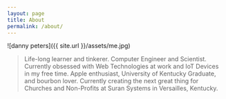 ```yaml
---
layout: page
title: About
permalink: /about/
---
```


![danny peters]({{ site.url }}/assets/me.jpg)


> Life-long learner and tinkerer. Computer Engineer and Scientist. Currently obsessed with Web Technologies at work and IoT Devices in my free time. Apple enthusiast, University of Kentucky Graduate, and bourbon lover. Currently creating the next great thing for Churches and Non-Profits at Suran Systems in Versailles, Kentucky.
